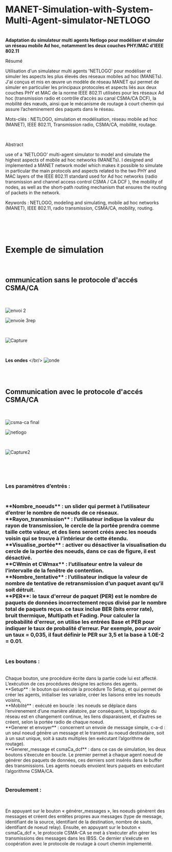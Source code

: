 # MANET-Simulation-with-System-Multi-Agent-simulator-NETLOGO
<br/> **Adaptation du simulateur multi agents Netlogo pour modéliser et simuler un réseau mobile Ad hoc, notamment les deux couches PHY/MAC d’IEEE 802.11**

Résumé

Utilisation d'un simulateur multi agents 'NETLOGO' pour modéliser et simuler les aspects les plus élevés des réseaux mobiles ad hoc (MANETs). J'ai conçus et mis en œuvre un modèle de réseau MANET qui permet de simuler en particulier les principaux protocoles et aspects liés aux deux couches PHY et MAC de la norme IEEE 802.11 utilisées pour les réseaux Ad hoc (transmission radio et contrôle d’accès au canal CSMA/CA DCF), la mobilité des nœuds, ainsi que le mécanisme de routage à court chemin qui assure l’acheminement des paquets dans le réseau.

Mots-clés : NETLOGO, simulation et modélisation, réseau mobile ad hoc (MANET), IEEE 802.11, Transmission radio, CSMA/CA, mobilité, routage.

<br/>

Abstract

use of a 'NETLOGO' multi-agent simulator to model and simulate the highest aspects of mobile ad hoc networks (MANETs). I designed and implemented a MANET network model which makes it possible to simulate in particular the main protocols and aspects related to the two PHY and MAC layers of the IEEE 802.11 standard used for Ad hoc networks (radio transmission and channel access control CSMA / CA DCF ), the mobility of nodes, as well as the short-path routing mechanism that ensures the routing of packets in the network.

Keywords : NETLOGO, modeling and simulating, mobile ad hoc networks (MANET), IEEE 802.11, radio transmission, CSMA/CA, mobility, routing.


<br/>
<br/>
<br/>

<h1> Exemple de simulation  </h1>
<br/>

<h2> ommunication sans le protocole d'accés CSMA/CA </h2>
<br/>

![envoi 2](https://user-images.githubusercontent.com/58481599/97761356-cba05180-1b05-11eb-9c55-88a286a5f85a.PNG)

![envoie 3rep](https://user-images.githubusercontent.com/58481599/97762624-6f3f3100-1b09-11eb-98ca-c9f4d512618b.PNG)

<br/>

![Capture](https://user-images.githubusercontent.com/58481599/97763734-cbf01b00-1b0c-11eb-8925-ab362ee82247.JPG)

<br/> 

**Les ondes**
</br/>
![onde](https://user-images.githubusercontent.com/58481599/97761441-01453a80-1b06-11eb-8679-f180c93ff399.png)

<br/>
<br/>
<h2>Communication avec le protocole d'accés CSMA/CA </h2>
<br/>

![csma-ca final](https://user-images.githubusercontent.com/58481599/97761388-e377d580-1b05-11eb-9562-91cd360e14ae.png)

![netlogo](https://user-images.githubusercontent.com/58481599/97761430-fb4f5980-1b05-11eb-8fac-abb93c7b1184.PNG)

<br/>

![Capture2](https://user-images.githubusercontent.com/58481599/97763776-f510ab80-1b0c-11eb-8a95-65f750bf6998.JPG)

<br/> 

<br/>
<br/>

<h3> Les paramètres d’entrés : <h3/>
  
  <br/>
 **Nombre_noeuds** : un slider qui permet à l’utilisateur d’entrer le nombre de noeuds de ce réseaux.
 <br/>
 **Rayon_transmission** : l’utilisateur indique la valeur du rayon de transmission, le cercle de la portée prendra comme taille cette valeur, et des liens seront créés      avec les noeuds voisin qui se trouve à l’intérieur de cette étendu.
 <br/>
 **Visualise_portée** : activer ou désactiver la visualisation du cercle de la portée des noeuds, dans ce cas de figure, il est désactivé.
 <br/>
 **CWmin et CWmax** : l’utilisateur entre la valeur de l’intervalle de la fenêtre de contention.
 <br/>
 **Nombre_tentative** : l’utilisateur indique la valeur de nombre de tentative de retransmission d’un paquet avant qu’il soit détruit.
 <br/>
 **PER**: le taux d'erreur de paquet (PER) est le nombre de paquets de données incorrectement reçus divisé par le nombre total de paquets reçus. ce taux inclue BER (bits    error rate), bruit thermique, Multipath et Fading.
Pour calculer la probabilité d'erreur, on utilise les entrées Base et PER pour indiquer le taux de probalité d’erreur. Par exemple, pour avoir un taux = 0,035, il faut définir le PER sur 3,5 et la base à 1.0E-2 = 0.01.
<br/>
<br/>
<h3>Les boutons :</h3>
<br/>
Chaque bouton, une procédure écrite dans la partie code lui est affecté. L’exécution de ces procédures désigne les actions des agents.
<br/>
 **Setup** : le bouton qui exécute la procédure To Setup, et qui permet de créer les agents, initialiser les variable, créer les liaisons entre les noeuds voisins,
 <br/>
 **Moblité** : exécuté en boucle : les noeuds se déplace dans l’envirenement d’une manière aléatoire, par conséquent, la topologie du réseau est en changement continue,    les liens disparaissent, et d’autres se créent, selon la portée radio de chaque noeud.
 <br/>
 **Generer et envoyer** : concernent un envoie de message simple, c-a-d : un seul noeud génère un message et le transmit au noeud destinataire, soit à un saut unique,      soit à sauts multiples (en exécutant l’algorithme de routage).
 <br/>
 **Generer_message et csmaCa_dcf** : dans ce cas de simulation, les deux boutons s’éxecute en boucle. Le premier permet à chaque agent noeud de générer des paquets de      données, ces derniers sont insérés dans le buffer des transmissions.
   Les agents noeuds envoient leurs paquets en exécutant l’algorithme CSMA/CA.
   
   <br/>
   <br/>
   <h3> Deroulement : </h3>
   <br/>

<p>En appuyant sur le bouton « générer_messages », les noeuds génèrent des messages et créent des entêtes propres aux messages (type de message, identifiant de la source, identifiant de la destination, nombre de sauts, identifiant de noeud relay).
Ensuite, en appuyant sur le bouton « csmaCa_dcf », le protocole CSMA-CA se met à s’exécuter afin gérer les transmissions des messages dans les IBSS. Ce dernier s’exécute en coopération avec le protocole de routage à court chemin implementé.</p>
